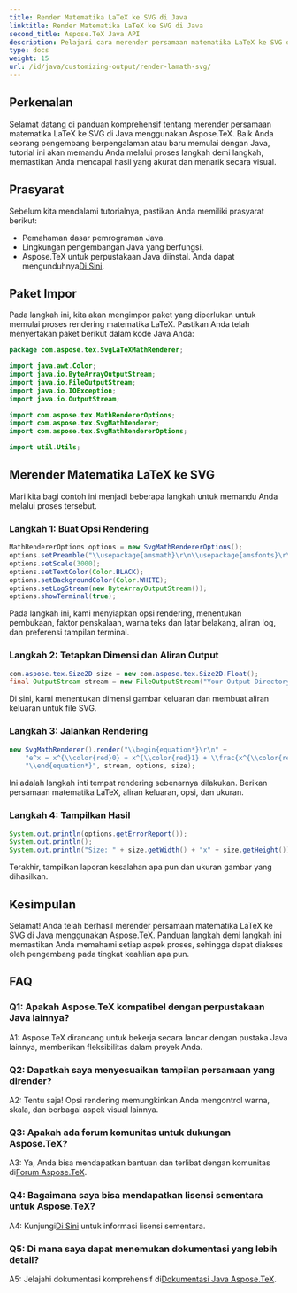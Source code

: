 ```yaml
---
title: Render Matematika LaTeX ke SVG di Java
linktitle: Render Matematika LaTeX ke SVG di Java
second_title: Aspose.TeX Java API
description: Pelajari cara merender persamaan matematika LaTeX ke SVG di Java menggunakan Aspose.TeX. Ikuti panduan langkah demi langkah kami untuk hasil yang akurat dan menarik secara visual.
type: docs
weight: 15
url: /id/java/customizing-output/render-lamath-svg/
---
```

## Perkenalan

Selamat datang di panduan komprehensif tentang merender persamaan matematika LaTeX ke SVG di Java menggunakan Aspose.TeX. Baik Anda seorang pengembang berpengalaman atau baru memulai dengan Java, tutorial ini akan memandu Anda melalui proses langkah demi langkah, memastikan Anda mencapai hasil yang akurat dan menarik secara visual. 

## Prasyarat

Sebelum kita mendalami tutorialnya, pastikan Anda memiliki prasyarat berikut:

- Pemahaman dasar pemrograman Java.
- Lingkungan pengembangan Java yang berfungsi.
-  Aspose.TeX untuk perpustakaan Java diinstal. Anda dapat mengunduhnya[Di Sini](https://releases.aspose.com/tex/java/).

## Paket Impor

Pada langkah ini, kita akan mengimpor paket yang diperlukan untuk memulai proses rendering matematika LaTeX. Pastikan Anda telah menyertakan paket berikut dalam kode Java Anda:

```java
package com.aspose.tex.SvgLaTeXMathRenderer;

import java.awt.Color;
import java.io.ByteArrayOutputStream;
import java.io.FileOutputStream;
import java.io.IOException;
import java.io.OutputStream;

import com.aspose.tex.MathRendererOptions;
import com.aspose.tex.SvgMathRenderer;
import com.aspose.tex.SvgMathRendererOptions;

import util.Utils;
```

## Merender Matematika LaTeX ke SVG

Mari kita bagi contoh ini menjadi beberapa langkah untuk memandu Anda melalui proses tersebut.

### Langkah 1: Buat Opsi Rendering

```java
MathRendererOptions options = new SvgMathRendererOptions();
options.setPreamble("\\usepackage{amsmath}\r\n\\usepackage{amsfonts}\r\n\\usepackage{amssymb}\r\n\\usepackage{color}");
options.setScale(3000);
options.setTextColor(Color.BLACK);
options.setBackgroundColor(Color.WHITE);
options.setLogStream(new ByteArrayOutputStream());
options.showTerminal(true);
```

Pada langkah ini, kami menyiapkan opsi rendering, menentukan pembukaan, faktor penskalaan, warna teks dan latar belakang, aliran log, dan preferensi tampilan terminal.

### Langkah 2: Tetapkan Dimensi dan Aliran Output

```java
com.aspose.tex.Size2D size = new com.aspose.tex.Size2D.Float();
final OutputStream stream = new FileOutputStream("Your Output Directory" + "math-formula.svg");
```

Di sini, kami menentukan dimensi gambar keluaran dan membuat aliran keluaran untuk file SVG.

### Langkah 3: Jalankan Rendering

```java
new SvgMathRenderer().render("\\begin{equation*}\r\n" +
    "e^x = x^{\\color{red}0} + x^{\\color{red}1} + \\frac{x^{\\color{red}2}}{2} + \\frac{x^{\\color{red}3}}{6} + \\cdots = \\sum_{n\\geq 0} \\frac{x^{\\color{red}n}}{n!}\r\n" +
    "\\end{equation*}", stream, options, size);
```

Ini adalah langkah inti tempat rendering sebenarnya dilakukan. Berikan persamaan matematika LaTeX, aliran keluaran, opsi, dan ukuran.

### Langkah 4: Tampilkan Hasil

```java
System.out.println(options.getErrorReport());
System.out.println();
System.out.println("Size: " + size.getWidth() + "x" + size.getHeight());
```

Terakhir, tampilkan laporan kesalahan apa pun dan ukuran gambar yang dihasilkan.

## Kesimpulan

Selamat! Anda telah berhasil merender persamaan matematika LaTeX ke SVG di Java menggunakan Aspose.TeX. Panduan langkah demi langkah ini memastikan Anda memahami setiap aspek proses, sehingga dapat diakses oleh pengembang pada tingkat keahlian apa pun.

## FAQ

### Q1: Apakah Aspose.TeX kompatibel dengan perpustakaan Java lainnya?

A1: Aspose.TeX dirancang untuk bekerja secara lancar dengan pustaka Java lainnya, memberikan fleksibilitas dalam proyek Anda.

### Q2: Dapatkah saya menyesuaikan tampilan persamaan yang dirender?

A2: Tentu saja! Opsi rendering memungkinkan Anda mengontrol warna, skala, dan berbagai aspek visual lainnya.

### Q3: Apakah ada forum komunitas untuk dukungan Aspose.TeX?

 A3: Ya, Anda bisa mendapatkan bantuan dan terlibat dengan komunitas di[Forum Aspose.TeX](https://forum.aspose.com/c/tex/47).

### Q4: Bagaimana saya bisa mendapatkan lisensi sementara untuk Aspose.TeX?

 A4: Kunjungi[Di Sini](https://purchase.aspose.com/temporary-license/) untuk informasi lisensi sementara.

### Q5: Di mana saya dapat menemukan dokumentasi yang lebih detail?

 A5: Jelajahi dokumentasi komprehensif di[Dokumentasi Java Aspose.TeX](https://reference.aspose.com/tex/java/).